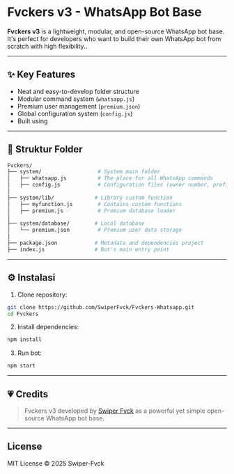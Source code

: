 # Fvckers v3 - WhatsApp Bot Base

**Fvckers v3** is a lightweight, modular, and open-source WhatsApp bot base. It's perfect for developers who want to build their own WhatsApp bot from scratch with high flexibility..

---

## ✨ Key Features

- Neat and easy-to-develop folder structure
- Modular command system (`whatsapp.js`)
- Premium user management (`premium.json`)
- Global configuration system (`config.js`)
- Built using

---

## 🧾 Struktur Folder

```bash
Fvckers/
├── system/                  # System main folder
│   ├── whatsapp.js          # The place for all WhatsApp commands
│   ├── config.js            # Configuration files (owner number, prefix, etc.)
│
├── system/lib/             # Library custom function
│   ├── myfunction.js        # Contains custom functions
│   ├── premium.js           # Premium database loader
│
├── system/database/        # Local database
│   └── premium.json         # Premium user data storage
│
├── package.json            # Metadata and dependencies project
├── index.js                # Bot's main entry point
```

---

## ⚙️ Instalasi

1. Clone repository:
```bash
git clone https://github.com/SwiperFvck/Fvckers-Whatsapp.git
cd Fvckers
```

2. Install dependencies:
```bash
npm install
```

3. Run bot:
```bash
npm start
```

---

## 💗 Credits

> Fvckers v3 developed by [Swiper Fvck](https://github.com/SwiperFvck) as a powerful yet simple open-source WhatsApp bot base.

---

## License

MIT License © 2025 Swiper-Fvck
